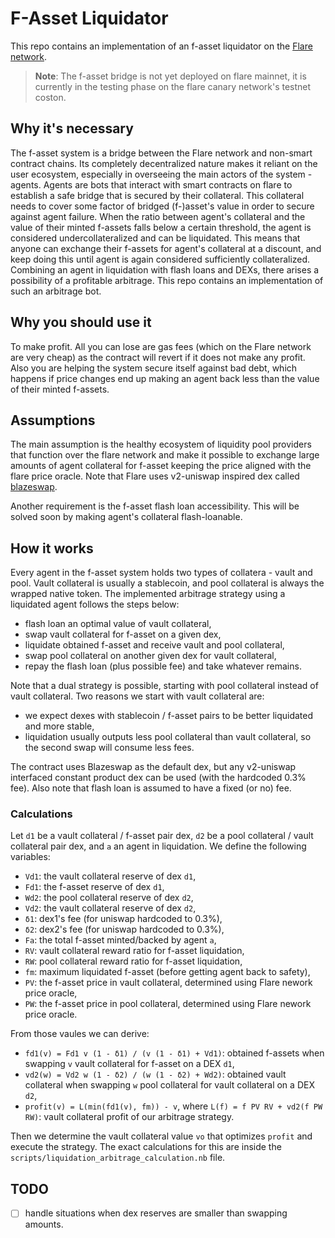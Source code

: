 # F-Asset Liquidator

This repo contains an implementation of an f-asset liquidator on the [Flare network](https://flare.network/).

>**Note**: The f-asset bridge is not yet deployed on flare mainnet, it is currently in the testing phase on the flare canary network's testnet coston.

## Why it's necessary

The f-asset system is a bridge between the Flare network and non-smart contract chains. Its completely decentralized nature makes it reliant on the user ecosystem, especially in overseeing the main actors of the system - agents. Agents are bots that interact with smart contracts on flare to establish a safe bridge that is secured by their collateral. This collateral needs to cover some factor of bridged (f-)asset's value in order to secure against agent failure. When the ratio between agent's collateral and the value of their minted f-assets falls below a certain threshold, the agent is considered undercollateralized and can be liquidated. This means that anyone can exchange their f-assets for agent's collateral at a discount, and keep doing this until agent is again considered sufficiently collateralized. Combining an agent in liquidation with flash loans and DEXs, there arises a possibility of a profitable arbitrage. This repo contains an implementation of such an arbitrage bot.

## Why you should use it

To make profit. All you can lose are gas fees (which on the Flare network are very cheap) as the contract will revert if it does not make any profit. Also you are helping the system secure itself against bad debt, which happens if price changes end up making an agent back less than the value of their minted f-assets.

## Assumptions

The main assumption is the healthy ecosystem of liquidity pool providers that function over the flare network and make it possible to exchange large amounts of agent collateral for f-asset keeping the price aligned with the flare price oracle. Note that Flare uses v2-uniswap inspired dex called [blazeswap](https://blazeswap.xyz/).

Another requirement is the f-asset flash loan accessibility. This will be solved soon by making agent's collateral flash-loanable.

## How it works

Every agent in the f-asset system holds two types of collatera - vault and pool. Vault collateral is usually a stablecoin, and pool collateral is always the wrapped native token. The implemented arbitrage strategy using a liquidated agent follows the steps below:
- flash loan an optimal value of vault collateral,
- swap vault collateral for f-asset on a given dex,
- liquidate obtained f-asset and receive vault and pool collateral,
- swap pool collateral on another given dex for vault collateral,
- repay the flash loan (plus possible fee) and take whatever remains.

Note that a dual strategy is possible, starting with pool collateral instead of vault collateral. Two reasons we start with vault collateral are:
- we expect dexes with stablecoin / f-asset pairs to be better liquidated and more stable,
- liquidation usually outputs less pool collateral than vault collateral, so the second swap will consume less fees.

The contract uses Blazeswap as the default dex, but any v2-uniswap interfaced constant product dex can be used (with the hardcoded 0.3% fee). Also note that flash loan is assumed to have a fixed (or no) fee.

### Calculations

Let `d1` be a vault collateral / f-asset pair dex, `d2` be a pool collateral / vault collateral pair dex, and `a` an agent in liquidation. We define the following variables:
- `Vd1`: the vault collateral reserve of dex `d1`,
- `Fd1`: the f-asset reserve of dex `d1`,
- `Wd2`: the pool collateral reserve of dex `d2`,
- `Vd2`: the vault collateral reserve of dex `d2`,
- `δ1`: dex1's fee (for uniswap hardcoded to 0.3%),
- `δ2`: dex2's fee (for uniswap hardcoded to 0.3%),
- `Fa`: the total f-asset minted/backed by agent `a`,
- `RV`: vault collateral reward ratio for f-asset liquidation,
- `RW`: pool collateral reward ratio for f-asset liquidation,
- `fm`: maximum liquidated f-asset (before getting agent back to safety),
- `PV`: the f-asset price in vault collateral, determined using Flare nework price oracle,
- `PW`: the f-asset price in pool collateral, determined using Flare nework price oracle.

From those vaules we can derive:
- `fd1(v) = Fd1 v (1 - δ1) / (v (1 - δ1) + Vd1)`: obtained f-assets when swapping `v` vault collateral for f-asset on a DEX `d1`,
- `vd2(w) = Vd2 w (1 - δ2) / (w (1 - δ2) + Wd2)`: obtained vault collateral when swapping `w` pool collateral for vault collateral on a DEX `d2`,
- `profit(v) = L(min(fd1(v), fm)) - v`, where `L(f) = f PV RV + vd2(f PW RW)`: vault collateral profit of our arbitrage strategy.

Then we determine the vault collateral value `vo` that optimizes `profit` and execute the strategy. The exact calculations for this are inside the `scripts/liquidation_arbitrage_calculation.nb` file.

## TODO
- [ ] handle situations when dex reserves are smaller than swapping amounts.